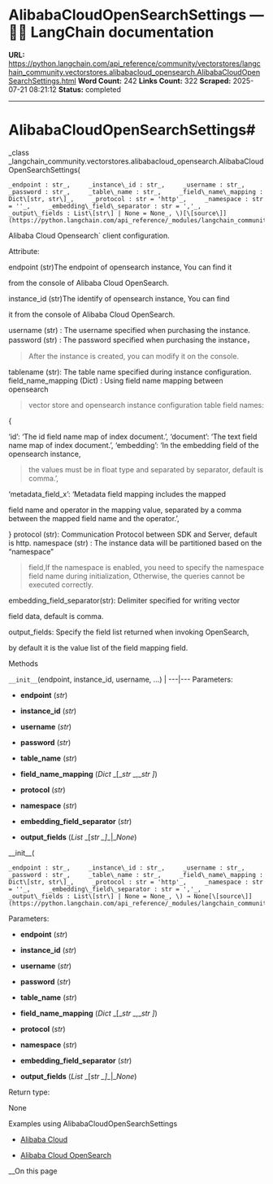 # AlibabaCloudOpenSearchSettings — 🦜🔗 LangChain  documentation

**URL:** https://python.langchain.com/api_reference/community/vectorstores/langchain_community.vectorstores.alibabacloud_opensearch.AlibabaCloudOpenSearchSettings.html
**Word Count:** 242
**Links Count:** 322
**Scraped:** 2025-07-21 08:21:12
**Status:** completed

---

# AlibabaCloudOpenSearchSettings\#

_class _langchain\_community.vectorstores.alibabacloud\_opensearch.AlibabaCloudOpenSearchSettings\(

    _endpoint : str_,     _instance\_id : str_,     _username : str_,     _password : str_,     _table\_name : str_,     _field\_name\_mapping : Dict\[str, str\]_,     _protocol : str = 'http'_,     _namespace : str = ''_,     _embedding\_field\_separator : str = ','_,     _output\_fields : List\[str\] | None = None_, \)[\[source\]](https://python.langchain.com/api_reference/_modules/langchain_community/vectorstores/alibabacloud_opensearch.html#AlibabaCloudOpenSearchSettings)\#     

Alibaba Cloud Opensearch\` client configuration.

Attribute:     

endpoint \(str\)The endpoint of opensearch instance, You can find it     

from the console of Alibaba Cloud OpenSearch.

instance\_id \(str\)The identify of opensearch instance, You can find     

it from the console of Alibaba Cloud OpenSearch.

username \(str\) : The username specified when purchasing the instance. password \(str\) : The password specified when purchasing the instance，

> After the instance is created, you can modify it on the console.

tablename \(str\): The table name specified during instance configuration. field\_name\_mapping \(Dict\) : Using field name mapping between opensearch

> vector store and opensearch instance configuration table field names:

\{     

‘id’: ‘The id field name map of index document.’, ‘document’: ‘The text field name map of index document.’, ‘embedding’: ‘In the embedding field of the opensearch instance,

> the values must be in float type and separated by separator, default is comma.’,

‘metadata\_field\_x’: ‘Metadata field mapping includes the mapped     

field name and operator in the mapping value, separated by a comma between the mapped field name and the operator.’,

\} protocol \(str\): Communication Protocol between SDK and Server, default is http. namespace \(str\) : The instance data will be partitioned based on the “namespace”

> field,If the namespace is enabled, you need to specify the namespace field name during initialization, Otherwise, the queries cannot be executed correctly.

embedding\_field\_separator\(str\): Delimiter specified for writing vector     

field data, default is comma.

output\_fields: Specify the field list returned when invoking OpenSearch,     

by default it is the value list of the field mapping field.

Methods

`__init__`\(endpoint, instance\_id, username, ...\) |    ---|---      Parameters:     

  * **endpoint** \(_str_\)

  * **instance\_id** \(_str_\)

  * **username** \(_str_\)

  * **password** \(_str_\)

  * **table\_name** \(_str_\)

  * **field\_name\_mapping** \(_Dict_ _\[__str_ _,__str_ _\]_\)

  * **protocol** \(_str_\)

  * **namespace** \(_str_\)

  * **embedding\_field\_separator** \(_str_\)

  * **output\_fields** \(_List_ _\[__str_ _\]__|__None_\)

\_\_init\_\_\(

    _endpoint : str_,     _instance\_id : str_,     _username : str_,     _password : str_,     _table\_name : str_,     _field\_name\_mapping : Dict\[str, str\]_,     _protocol : str = 'http'_,     _namespace : str = ''_,     _embedding\_field\_separator : str = ','_,     _output\_fields : List\[str\] | None = None_, \) → None[\[source\]](https://python.langchain.com/api_reference/_modules/langchain_community/vectorstores/alibabacloud_opensearch.html#AlibabaCloudOpenSearchSettings.__init__)\#     

Parameters:     

  * **endpoint** \(_str_\)

  * **instance\_id** \(_str_\)

  * **username** \(_str_\)

  * **password** \(_str_\)

  * **table\_name** \(_str_\)

  * **field\_name\_mapping** \(_Dict_ _\[__str_ _,__str_ _\]_\)

  * **protocol** \(_str_\)

  * **namespace** \(_str_\)

  * **embedding\_field\_separator** \(_str_\)

  * **output\_fields** \(_List_ _\[__str_ _\]__|__None_\)

Return type:     

None

Examples using AlibabaCloudOpenSearchSettings

  * [Alibaba Cloud](https://python.langchain.com/docs/integrations/providers/alibaba_cloud/)

  * [Alibaba Cloud OpenSearch](https://python.langchain.com/docs/integrations/vectorstores/alibabacloud_opensearch/)

__On this page